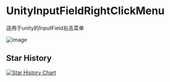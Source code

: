 # UnityInputFieldRightClickMenu
适用于unity的InputField右击菜单


![image](https://cdn.hunqingziyuan.com/20220307144453/FoIOZilV7L0RZm_nLHCfddW3XSRT.png)

## Star History

[![Star History Chart](https://api.star-history.com/svg?repos=ShenKang4181/UnityInputFieldRightClickMenu&type=date&legend=top-left)](https://www.star-history.com/#ShenKang4181/UnityInputFieldRightClickMenu&type=date&legend=top-left)
